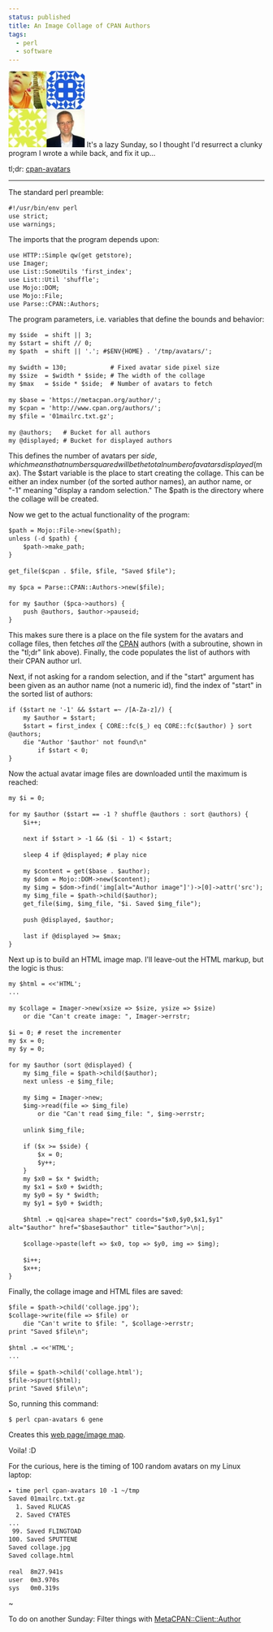 ```yaml
---                                                                                                                                                                          
status: published
title: An Image Collage of CPAN Authors
tags:
  - perl
  - software
---
```


![Collage](collage-2x2.jpg)
It's a lazy Sunday, so I thought I'd resurrect a clunky program I wrote a while back, and fix it up...

tl;dr: [cpan-avatars](https://github.com/ology/Modules/blob/master/cpan-avatars)

---

The standard perl preamble:

    #!/usr/bin/env perl
    use strict;
    use warnings;

The imports that the program depends upon:

    use HTTP::Simple qw(get getstore);
    use Imager;
    use List::SomeUtils 'first_index';
    use List::Util 'shuffle';
    use Mojo::DOM;
    use Mojo::File;
    use Parse::CPAN::Authors;

The program parameters, i.e. variables that define the bounds and behavior:

    my $side  = shift || 3;
    my $start = shift // 0;
    my $path  = shift || '.'; #$ENV{HOME} . '/tmp/avatars/';

    my $width = 130;            # Fixed avatar side pixel size
    my $size  = $width * $side; # The width of the collage
    my $max   = $side * $side;  # Number of avatars to fetch

    my $base = 'https://metacpan.org/author/';
    my $cpan = 'http://www.cpan.org/authors/';
    my $file = '01mailrc.txt.gz';

    my @authors;   # Bucket for all authors
    my @displayed; # Bucket for displayed authors

This defines the number of avatars per $side, which means that number squared will be the total number of avatars displayed ($max).  The $start variable is the place to start creating the collage.  This can be either an index number (of the sorted author names), an author name, or "-1" meaning "display a random selection."  The $path is the directory where the collage will be created.

Now we get to the actual functionality of the program:

    $path = Mojo::File->new($path);
    unless (-d $path) { 
        $path->make_path;                                                                                                                                                        
    }

    get_file($cpan . $file, $file, "Saved $file");

    my $pca = Parse::CPAN::Authors->new($file);

    for my $author ($pca->authors) {
        push @authors, $author->pauseid;
    }

This makes sure there is a place on the file system for the avatars and collage files, then fetches *all* the [CPAN](https://metacpan.org/) authors (with a subroutine, shown in the "tl;dr" link above). Finally, the code populates the list of authors with their CPAN author url.

Next, if not asking for a random selection, and if the "start" argument has been given as an author name (not a numeric id), find the index of "start" in the sorted list of authors:

    if ($start ne '-1' && $start =~ /[A-Za-z]/) {
        my $author = $start;
        $start = first_index { CORE::fc($_) eq CORE::fc($author) } sort @authors;
        die "Author '$author' not found\n"
            if $start < 0;
    }

Now the actual avatar image files are downloaded until the maximum is reached:

    my $i = 0;

    for my $author ($start == -1 ? shuffle @authors : sort @authors) { 
        $i++;

        next if $start > -1 && ($i - 1) < $start;

        sleep 4 if @displayed; # play nice

        my $content = get($base . $author);
        my $dom = Mojo::DOM->new($content);
        my $img = $dom->find('img[alt="Author image"]')->[0]->attr('src');
        my $img_file = $path->child($author);
        get_file($img, $img_file, "$i. Saved $img_file");

        push @displayed, $author;

        last if @displayed >= $max;
    }

Next up is to build an HTML image map.  I'll leave-out the HTML markup, but the logic is thus:

    my $html = <<'HTML';
    ...

    my $collage = Imager->new(xsize => $size, ysize => $size)
        or die "Can't create image: ", Imager->errstr;

    $i = 0; # reset the incrementer
    my $x = 0;
    my $y = 0;

    for my $author (sort @displayed) {
        my $img_file = $path->child($author);
        next unless -e $img_file;

        my $img = Imager->new;
        $img->read(file => $img_file)
            or die "Can't read $img_file: ", $img->errstr;

        unlink $img_file;

        if ($x >= $side) {
            $x = 0;
            $y++;
        }
        my $x0 = $x * $width;
        my $x1 = $x0 + $width;
        my $y0 = $y * $width;
        my $y1 = $y0 + $width;

        $html .= qq|<area shape="rect" coords="$x0,$y0,$x1,$y1" alt="$author" href="$base$author" title="$author">\n|;

        $collage->paste(left => $x0, top => $y0, img => $img);

        $i++;
        $x++;
    }

Finally, the collage image and HTML files are saved:

    $file = $path->child('collage.jpg');
    $collage->write(file => $file) or
        die "Can't write to $file: ", $collage->errstr;
    print "Saved $file\n";

    $html .= <<'HTML';
    ...

    $file = $path->child('collage.html');
    $file->spurt($html);
    print "Saved $file\n";

So, running this command:

    $ perl cpan-avatars 6 gene

Creates this [web page/image map](collage.html).

Voila!  :D

For the curious, here is the timing of 100 random avatars on my Linux laptop:

    ▸ time perl cpan-avatars 10 -1 ~/tmp
    Saved 01mailrc.txt.gz
      1. Saved RLUCAS
      2. Saved CYATES
    ...
     99. Saved FLINGTOAD
    100. Saved SPUTTENE
    Saved collage.jpg
    Saved collage.html

    real  8m27.941s
    user  0m3.970s
    sys   0m0.319s

~

To do on another Sunday: Filter things with [MetaCPAN::Client::Author](https://metacpan.org/pod/MetaCPAN::Client::Author)
